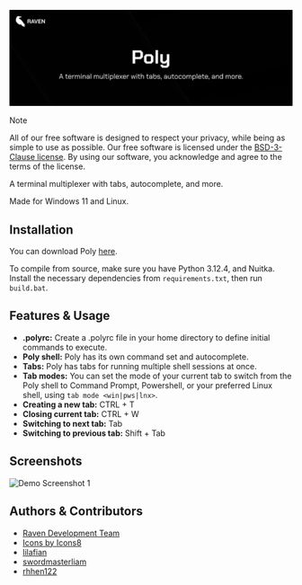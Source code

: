 <p align="center">
  <img src="banner.png" alt="Banner" width="800">
</p>

> [!NOTE]
> All of our free software is designed to respect your privacy, while being as simple to use as possible. Our free software is licensed under the [BSD-3-Clause license](https://ravendevteam.org/files/BSD-3-Clause.txt). By using our software, you acknowledge and agree to the terms of the license.

A terminal multiplexer with tabs, autocomplete, and more.

Made for Windows 11 and Linux.

## Installation
You can download Poly [here](https://ravendevteam.org/software/poly).

To compile from source, make sure you have Python 3.12.4, and Nuitka. Install the necessary dependencies from `requirements.txt`, then run `build.bat`.

## Features & Usage
- **.polyrc:** Create a .polyrc file in your home directory to define initial commands to execute.
- **Poly shell:** Poly has its own command set and autocomplete.
- **Tabs:** Poly has tabs for running multiple shell sessions at once.
- **Tab modes:** You can set the mode of your current tab to switch from the Poly shell to Command Prompt, Powershell, or your preferred Linux shell, using `tab mode <win|pws|lnx>`.
- **Creating a new tab:** CTRL + T
- **Closing current tab:** CTRL + W
- **Switching to next tab:** Tab
- **Switching to previous tab:** Shift + Tab

## Screenshots

![Demo Screenshot 1](https://raw.githubusercontent.com/ravendevteam/poly/refs/heads/main/demo_screenshot_1.png)

## Authors & Contributors

- [Raven Development Team](https://ravendevteam.org/)
- [Icons by Icons8](https://icons8.com/)
- [lilafian](https://github.com/lilafian)
- [swordmasterliam](https://github.com/swordmasterliam)
- [rhhen122](https://github.com/rhhen122)
